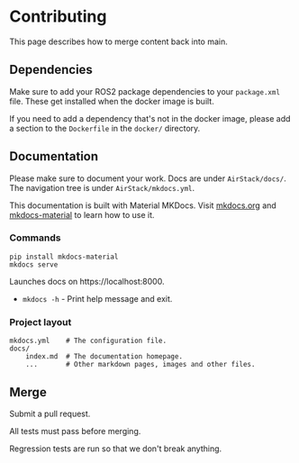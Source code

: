 # Contributing

This page describes how to merge content back into main.

## Dependencies
Make sure to add your ROS2 package dependencies to your `package.xml` file.
These get installed when the docker image is built.

If you need to add a dependency that's not in the docker image, please add a section to the `Dockerfile` in the `docker/` directory.

## Documentation

Please make sure to document your work.
Docs are under `AirStack/docs/`. The navigation tree is under `AirStack/mkdocs.yml`.

This documentation is built with Material MKDocs.
Visit [mkdocs.org](https://www.mkdocs.org) and [mkdocs-material](https://squidfunk.github.io/mkdocs-material/) to learn how to use it.

### Commands

```
pip install mkdocs-material
mkdocs serve
```
Launches docs on https://localhost:8000.

- `mkdocs -h` - Print help message and exit.

### Project layout

    mkdocs.yml    # The configuration file.
    docs/
        index.md  # The documentation homepage.
        ...       # Other markdown pages, images and other files.

## Merge

Submit a pull request.

All tests must pass before merging.

Regression tests are run so that we don't break anything.